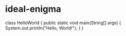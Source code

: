 # ideal-enigma


class HelloWorld {
    public static void main(String[] args) {
        System.out.println("Hello, World!"); 
    }
}
